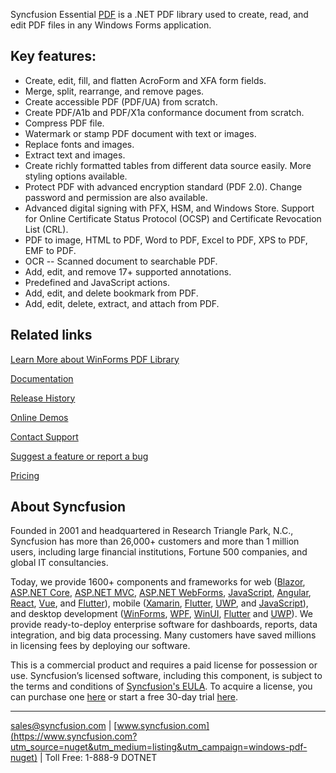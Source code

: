 Syncfusion Essential [PDF](https://www.syncfusion.com/pdf-framework/net?utm_source=nuget&utm_medium=listing&utm_campaign=windows-pdf-nuget) is a .NET PDF library used to create, read, and edit PDF files in any Windows Forms application.

## Key features:
* Create, edit, fill, and flatten AcroForm and XFA form fields.
* Merge, split, rearrange, and remove pages.
* Create accessible PDF (PDF/UA) from scratch.
* Create PDF/A1b and PDF/X1a conformance document from scratch.
* Compress PDF file.
* Watermark or stamp PDF document with text or images.
* Replace fonts and images.
* Extract text and images.
* Create richly formatted tables from different data source easily. More styling options available.
* Protect PDF with advanced encryption standard (PDF 2.0). Change password and permission are also available.
* Advanced digital signing with PFX, HSM, and Windows Store. Support for Online Certificate Status Protocol (OCSP) and Certificate Revocation List (CRL).
* PDF to image, HTML to PDF, Word to PDF, Excel to PDF, XPS to PDF, EMF to PDF.
* OCR -- Scanned document to searchable PDF.
* Add, edit, and remove 17+ supported annotations.
* Predefined and JavaScript actions.
* Add, edit, and delete bookmark from PDF.
* Add, edit, delete, extract, and attach from PDF.

## Related links
[Learn More about WinForms PDF Library](https://www.syncfusion.com/pdf-framework/net?utm_source=nuget&utm_medium=listing&utm_campaign=windows-pdf-nuget)

[Documentation](http://help.syncfusion.com/file-formats/pdf/?utm_source=nuget&utm_medium=listing&utm_campaign=windows-pdf-nuget)

[Release History](https://help.syncfusion.com/windowsforms/release-notes/v19.4.0.52?utm_source=nuget&utm_medium=listing&utm_campaign=windows-pdf-nuget)

[Online Demos](https://github.com/syncfusion/winforms-demos/?utm_source=nuget&utm_medium=listing&utm_campaign=windows-pdf-nuget)

[Contact Support](https://www.syncfusion.com/support/directtrac/incidents/newincident/?utm_source=nuget&utm_medium=listing&utm_campaign=windows-pdf-nuget)

[Suggest a feature or report a bug](https://www.syncfusion.com/feedback/winforms?utm_source=nuget&utm_medium=listing&utm_campaign=windows-pdf-nuget)

[Pricing](https://www.syncfusion.com/sales/products/windowsforms?utm_source=nuget&utm_medium=listing&utm_campaign=windows-pdf-nuget)

## About Syncfusion
Founded in 2001 and headquartered in Research Triangle Park, N.C., Syncfusion has more than 26,000+ customers and more than 1 million users, including large financial institutions, Fortune 500 companies, and global IT consultancies.

Today, we provide 1600+ components and frameworks for web ([Blazor](https://www.syncfusion.com/blazor-components?utm_source=nuget&utm_medium=listing&utm_campaign=windows-pdf-nuget), [ASP.NET Core](https://www.syncfusion.com/aspnet-core-ui-controls?utm_source=nuget&utm_medium=listing&utm_campaign=windows-pdf-nuget), [ASP.NET MVC](https://www.syncfusion.com/aspnet-mvc-ui-controls?utm_source=nuget&utm_medium=listing&utm_campaign=windows-pdf-nuget), [ASP.NET WebForms](https://www.syncfusion.com/jquery/aspnet-webforms-ui-controls?utm_source=nuget&utm_medium=listing&utm_campaign=windows-pdf-nuget), [JavaScript](https://www.syncfusion.com/javascript-ui-controls?utm_source=nuget&utm_medium=listing&utm_campaign=windows-pdf-nuget), [Angular](https://www.syncfusion.com/angular-ui-components?utm_source=nuget&utm_medium=listing&utm_campaign=windows-pdf-nuget), [React](https://www.syncfusion.com/react-ui-components?utm_source=nuget&utm_medium=listing&utm_campaign=windows-pdf-nuget), [Vue](https://www.syncfusion.com/vue-ui-components?utm_source=nuget&utm_medium=listing&utm_campaign=windows-pdf-nuget), and [Flutter](https://www.syncfusion.com/flutter-widgets?utm_source=nuget&utm_medium=listing&utm_campaign=windows-pdf-nuget)), mobile ([Xamarin](https://www.syncfusion.com/xamarin-ui-controls?utm_source=nuget&utm_medium=listing&utm_campaign=windows-pdf-nuget), [Flutter](https://www.syncfusion.com/flutter-widgets?utm_source=nuget&utm_medium=listing&utm_campaign=windows-pdf-nuget), [UWP](https://www.syncfusion.com/uwp-ui-controls?utm_source=nuget&utm_medium=listing&utm_campaign=windows-pdf-nuget), and [JavaScript](https://www.syncfusion.com/javascript-ui-controls?utm_source=nuget&utm_medium=listing&utm_campaign=windows-pdf-nuget)), and desktop development ([WinForms](https://www.syncfusion.com/winforms-ui-controls?utm_source=nuget&utm_medium=listing&utm_campaign=windows-pdf-nuget), [WPF](https://www.syncfusion.com/wpf-ui-controls?utm_source=nuget&utm_medium=listing&utm_campaign=windows-pdf-nuget), [WinUI](https://www.syncfusion.com/winui-controls?utm_source=nuget&utm_medium=listing&utm_campaign=windows-pdf-nuget), [Flutter](https://www.syncfusion.com/flutter-widgets?utm_source=nuget&utm_medium=listing&utm_campaign=windows-pdf-nuget) and [UWP](https://www.syncfusion.com/uwp-ui-controls?utm_source=nuget&utm_medium=listing&utm_campaign=windows-pdf-nuget)). We provide ready-to-deploy enterprise software for dashboards, reports, data integration, and big data processing. Many customers have saved millions in licensing fees by deploying our software.


This is a commercial product and requires a paid license for possession or use. Syncfusion’s licensed software, including this component, is subject to the terms and conditions of [Syncfusion's EULA](https://www.syncfusion.com/eula/es/?utm_source=nuget&utm_medium=listing&utm_campaign=windows-pdf-nuget). To acquire a license, you can purchase one [here]( https://www.syncfusion.com/sales/products/windowsforms?utm_source=nuget&utm_medium=listing&utm_campaign=windows-pdf-nuget) or start a free 30-day trial [here](https://www.syncfusion.com/account/manage-trials/start-trials?utm_source=nuget&utm_medium=listing&utm_campaign=windows-pdf-nuget).

___

[sales@syncfusion.com](mailto:sales@syncfusion.com?Subject=Syncfusion%20Notifications%20WinUI-%20NuGet) | [www.syncfusion.com](https://www.syncfusion.com?utm_source=nuget&utm_medium=listing&utm_campaign=windows-pdf-nuget) | Toll Free: 1-888-9 DOTNET


